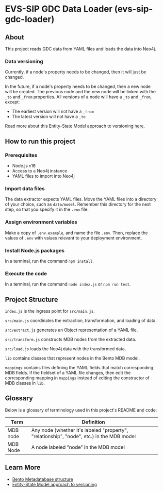 # EVS-SIP GDC Data Loader (evs-sip-gdc-loader)

## About

This project reads GDC data from YAML files and loads the data into Neo4j.

### Data versioning

Currently, if a node's property needs to be changed, then it will just be changed.

In the future, if a node's property needs to be changed, then a new node will be created. The previous node and the new node will be linked with the `_to` and `_from` properties. All versions of a node will have a `_to` and `_from`, except:

- The earliest version will not have a `_from`
- The latest version will not have a `_to`

Read more about this Entity-State Model approach to versioning [here](<https://cbiit.github.io/bento-meta/model_versioning.html>).

## How to run this project

### Prerequisites

- Node.js v16
- Access to a Neo4j instance
- YAML files to import into Neo4j

### Import data files

The data extractor expects YAML files. Move the YAML files into a directory of your choice, such as `data/model`. Remember this directory for the next step, so that you specify it in the `.env` file.

### Assign environment variables

Make a copy of `.env.example`, and name the file `.env`. Then, replace the values of `.env` with values relevant to your deployment environment.

### Install Node.js packages

In a terminal, run the command `npm install`.

### Execute the code

In a terminal, run the command `node index.js` or `npm run test`.

## Project Structure

`index.js` is the ingress point for `src/main.js`.

`src/main.js` coordinates the extraction, transformation, and loading of data.

`src/extract.js` generates an Object representation of a YAML file.

`src/transform.js` constructs MDB nodes from the extracted data.

`src/load.js` loads the Neo4j data with the transformed data.

`lib` contains classes that represent nodes in the Bento MDB model.

`mappings` contains files defining the YAML fields that match corresponding MDB fields. If the fieldset of a YAML file changes, then edit the corresponding mapping in `mappings` instead of editing the constructor of MDB classes in `lib`.

## Glossary

Below is a glossary of terminology used in this project's README and code:

| Term | Definition |
| ---- | ---------- |
| MDB node | Any node (whether it's labeled "property", "relationship", "node", etc.) in the MDB model |
| MDB Node | A node labeled "node" in the MDB model |

## Learn More

- [Bento Metadatabase structure](https://github.com/CBIIT/bento-meta/blob/master/metamodel.svg)
- [Entity-State Model approach to versioning](<https://cbiit.github.io/bento-meta/model_versioning.html>)
